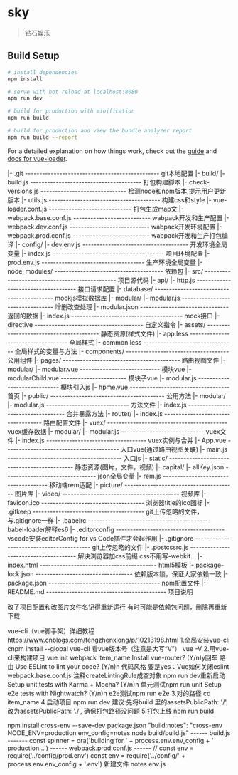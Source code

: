 # sky

> 钻石娱乐

## Build Setup

``` bash
# install dependencies
npm install

# serve with hot reload at localhost:8080
npm run dev

# build for production with minification
npm run build

# build for production and view the bundle analyzer report
npm run build --report
```

For a detailed explanation on how things work, check out the [guide](http://vuejs-templates.github.io/webpack/) and [docs for vue-loader](http://vuejs.github.io/vue-loader).

|- .git ----------------------------------------------- git本地配置
|- build/
    |- build.js --------------------------------------- 打包构建脚本
    |- check-versions.js ------------------------------ 检测node和npm版本,提示用户更新版本
    |- utils.js --------------------------------------- 构建css和style
    |- vue-loader.conf.js ----------------------------- 打包生成map文
    |- webpack.base.conf.js --------------------------- wabpack开发和生产配置
    |- webpack.dev.conf.js ---------------------------- wabpack开发环境配置
    |- webpack.prod.conf.js --------------------------- wabpack开发和生产打包编译
|- config/
    |- dev.env.js ------------------------------------- 开发环境全局变量
    |- index.js --------------------------------------- 项目环境配置
    |- prod.env.js ------------------------------------ 生产环境全局变量
|- node_modules/ -------------------------------------- 依赖包
|- src/ ----------------------------------------------- 项目源代码
    |- api/
        |- http.js ------------------------------------ 接口请求配置
    |- database/ ------------------------------------------ mockjs模拟数据库
        |- modular/
            |- modular.js --------------------------------- 增删改查处理
            |- modular.json ------------------------------- 返回的数据
        |- index.js --------------------------------------- mock接口
    |- directive -------------------------------------- 自定义指令
    |- assets/ ---------------------------------------- 静态资源(样式文件)
        |- app.less ----------------------------------- 全局样式
        |- common.less -------------------------------- 全局样式的变量与方法
    |- components/ ------------------------------------ 公用组件
    |- pages/ ----------------------------------------- 路由视图文件
        |- modular/
            |- modular.vue ---------------------------- 模块vue
            |- modularChild.vue ----------------------- 模块子vue
            |- modular.js ----------------------------- 模块引入js
        |- hpme.vue ----------------------------------- 首页
    |- public/ ---------------------------------------- 公用方法
        |- modular/
            |- modular.js ----------------------------- 方法文件
        |- index.js ----------------------------------- 合并暴露方法
    |- router/
        |- index.js ----------------------------------- 路由配置文件
    |- vuex/ ------------------------------------------ vuex缓存数据
        |- modular/
            |- modular.js ----------------------------- vuex文件
        |- index.js ----------------------------------- vuex实例与合并
    |- App.vue ---------------------------------------- 入口vue(通过路由视图关联)
    |- main.js ---------------------------------------- 入口js
|- static/ -------------------------------------------- 静态资源(图片，文件，视频)
    |- capital/
        |- allKey.json -------------------------------- json全局变量
        |- rem.js ------------------------------------- 移动端rem适配
    |- picture/ --------------------------------------- 图片库
    |- video/ ----------------------------------------- 视频库
    |- favicon.ico ------------------------------------ 浏览器title的ico图标
    |- .gitkeep --------------------------------------- git上传忽略的文件，与.gitignore一样
|- .babelrc ------------------------------------------- babel-loader解释es6
|- .editorconfig -------------------------------------- vscode安装editorConfig for vs Code插件才会起作用
|- .gitignore ----------------------------------------- git上传忽略的文件
|- .postcssrc.js -------------------------------------- 解决浏览器加css前缀  css不用写-webkit...
|- index.html ----------------------------------------- html5模板
|- package-lock.json ---------------------------------- 依赖版本锁，保证大家依赖一致
|- package.json --------------------------------------- npm配置文件
|- README.md ------------------------------------------ 项目说明






改了项目配置和改图片文件名记得重新运行
有时可能是依赖包问题，删除再重新下载


vue-cli（vue脚手架）详细教程     https://www.cnblogs.com/fengzhenxiong/p/10213198.html
1.全局安装vue-cli
cnpm install --global vue-cli
    看vue版本号（注意是大写“V”）
    vue -V
2.用vue-cli来构建项目
vue init webpack item_name
    Install vue-router? (Y/n)y回车   路由
    Use ESLint to lint your code? (Y/n)n    代码风格   要是yes：Vue如何关闭eslint  webpack.base.conf.js  注释createLintingRule成空对象   npm run dev重新启动
    Setup unit tests with Karma + Mocha? (Y/n)n     单元测试npm run unit
    Setup e2e tests with Nightwatch? (Y/n)n    e2e测试npm run e2e
3.对的路径
cd item_name
4.启动项目
npm run dev
    建议:先将build 里的assetsPublicPath: '/',改为assetsPublicPath: './',    确保打包路径没问题
5.打包上线
npm run build



npm install cross-env --save-dev
package.json
"build:notes": "cross-env NODE_ENV=production env_config=notes node build/build.js"
------ build.js -------
const spinner = ora('building for ' + process.env.env_config +  ' production...')
------ webpack.prod.conf.js ------
// const env = require('../config/prod.env')
const env = require('../config/' + process.env.env_config + '.env')
新建文件   notes.env.js



